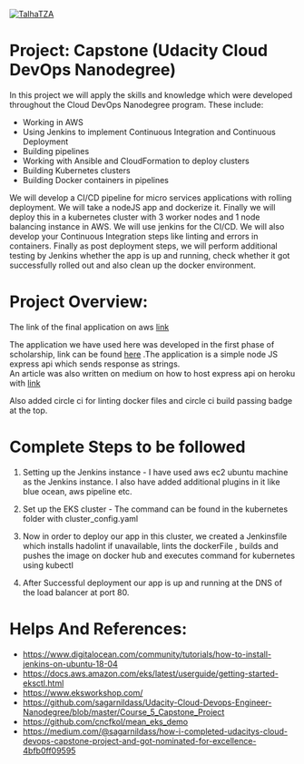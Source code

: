 [![TalhaTZA](https://circleci.com/gh/TalhaTZA/udacity-devops-capstone.svg?style=svg)](https://app.circleci.com/pipelines/github/TalhaTZA/udacity-devops-capstone)

# Project: Capstone (Udacity Cloud DevOps Nanodegree)

In this project we will apply the skills and knowledge which were developed throughout the Cloud DevOps Nanodegree program. These include:

- Working in AWS
- Using Jenkins to implement Continuous Integration and Continuous Deployment
- Building pipelines
- Working with Ansible and CloudFormation to deploy clusters
- Building Kubernetes clusters
- Building Docker containers in pipelines

We will develop a CI/CD pipeline for micro services applications with rolling deployment. We will take a nodeJS app and dockerize it. Finally we will deploy this in a kubernetes cluster with 3 worker nodes and 1 node balancing instance in AWS. We will use jenkins for the CI/CD. We will also develop your Continuous Integration steps like linting and errors in containers. Finally as post deployment steps, we will perform additional testing by Jenkins whether the app is up and running, check whether it got successfully rolled out and also clean up the docker environment.  

# Project Overview:

The link of the final application on aws [link](http://acffaba8e3ff5417fb6d7791ba624482-1155887197.us-west-2.elb.amazonaws.com/)

The application we have used here was developed in the first phase of scholarship, link can be found [here](https://github.com/TalhaTZA/Bertelsmann_Blog_Challenge_Rest_Api) .The application is a simple node JS express api which sends response as strings.  
An article was also written on medium on how to host express api on heroku with [link](https://medium.com/@talhavjtza/hosting-express-api-on-heroku-cloud-service-eeba46514f5)  

Also added circle ci for linting docker files and circle ci build passing badge at the top.

# Complete Steps to be followed

1. Setting up the Jenkins instance - I have used aws ec2 ubuntu machine as the Jenkins instance. I also have added additional plugins in it like blue ocean, aws pipeline etc.

2. Set up the EKS cluster - The command can be found in the kubernetes folder with cluster_config.yaml

3. Now in order to deploy our app in this cluster, we created a Jenkinsfile which installs hadolint if unavailable, lints the dockerFile , builds and pushes the image on docker hub and executes command for kubernetes using kubectl

4. After Successful deployment our app is up and running at the DNS of the load balancer at port 80.

# Helps And References:

- https://www.digitalocean.com/community/tutorials/how-to-install-jenkins-on-ubuntu-18-04
- https://docs.aws.amazon.com/eks/latest/userguide/getting-started-eksctl.html
- https://www.eksworkshop.com/
- https://github.com/sagarnildass/Udacity-Cloud-Devops-Engineer-Nanodegree/blob/master/Course_5_Capstone_Project
- https://github.com/cncfkol/mean_eks_demo
- https://medium.com/@sagarnildass/how-i-completed-udacitys-cloud-devops-capstone-project-and-got-nominated-for-excellence-4bfb0ff09595